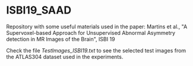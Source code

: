 # ISBI19_SAAD
Repository with some useful materials used in the paper: Martins et al., "A Supervoxel-based Approach for Unsupervised Abnormal Asymmetry detection in MR Images of the Brain", ISBI 19

Check the file *TestImages_ISBI19.txt* to see the selected test images from the ATLAS304 dataset used in the experiments.
